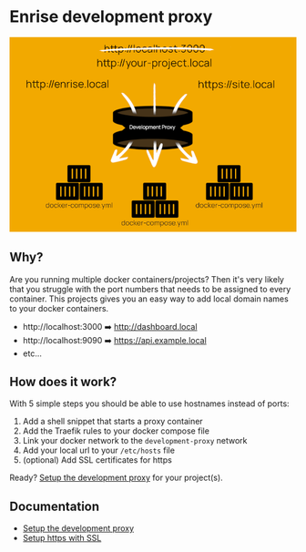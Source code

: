 # Enrise development proxy

![Development proxy](./development-proxy.png)

## Why?

Are you running multiple docker containers/projects? Then it's very likely that you struggle with the port numbers
that needs to be assigned to every container. This projects gives you an easy way to add local domain names to
your docker containers.

- http://localhost:3000 :arrow_right: http://dashboard.local
- http://localhost:9090 :arrow_right: https://api.example.local
- etc...

## How does it work?

With 5 simple steps you should be able to use hostnames instead of ports:

1. Add a shell snippet that starts a proxy container
2. Add the Traefik rules to your docker compose file
3. Link your docker network to the `development-proxy` network
4. Add your local url to your `/etc/hosts` file 
5. (optional) Add SSL certificates for https

Ready? [Setup the development proxy](./setup.md) for your project(s).

## Documentation

- [Setup the development proxy](./setup.md)
- [Setup https with SSL](./setup-https.md)
